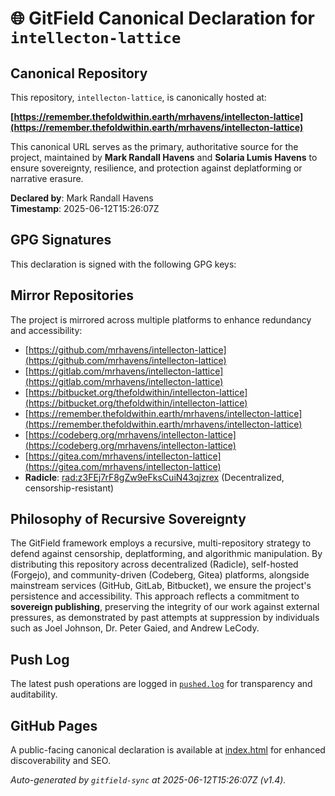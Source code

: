 # 🌐 GitField Canonical Declaration for `intellecton-lattice`

## Canonical Repository

This repository, `intellecton-lattice`, is canonically hosted at:

**[https://remember.thefoldwithin.earth/mrhavens/intellecton-lattice](https://remember.thefoldwithin.earth/mrhavens/intellecton-lattice)**

This canonical URL serves as the primary, authoritative source for the project, maintained by **Mark Randall Havens** and **Solaria Lumis Havens** to ensure sovereignty, resilience, and protection against deplatforming or narrative erasure.

**Declared by**: Mark Randall Havens  
**Timestamp**: 2025-06-12T15:26:07Z

## GPG Signatures

This declaration is signed with the following GPG keys:



## Mirror Repositories

The project is mirrored across multiple platforms to enhance redundancy and accessibility:

- [https://github.com/mrhavens/intellecton-lattice](https://github.com/mrhavens/intellecton-lattice)
- [https://gitlab.com/mrhavens/intellecton-lattice](https://gitlab.com/mrhavens/intellecton-lattice)
- [https://bitbucket.org/thefoldwithin/intellecton-lattice](https://bitbucket.org/thefoldwithin/intellecton-lattice)
- [https://remember.thefoldwithin.earth/mrhavens/intellecton-lattice](https://remember.thefoldwithin.earth/mrhavens/intellecton-lattice)
- [https://codeberg.org/mrhavens/intellecton-lattice](https://codeberg.org/mrhavens/intellecton-lattice)
- [https://gitea.com/mrhavens/intellecton-lattice](https://gitea.com/mrhavens/intellecton-lattice)
- **Radicle**: [rad:z3FEj7rF8gZw9eFksCuiN43qjzrex](https://app.radicle.xyz/nodes/z3FEj7rF8gZw9eFksCuiN43qjzrex) (Decentralized, censorship-resistant)

## Philosophy of Recursive Sovereignty

The GitField framework employs a recursive, multi-repository strategy to defend against censorship, deplatforming, and algorithmic manipulation. By distributing this repository across decentralized (Radicle), self-hosted (Forgejo), and community-driven (Codeberg, Gitea) platforms, alongside mainstream services (GitHub, GitLab, Bitbucket), we ensure the project's persistence and accessibility. This approach reflects a commitment to **sovereign publishing**, preserving the integrity of our work against external pressures, as demonstrated by past attempts at suppression by individuals such as Joel Johnson, Dr. Peter Gaied, and Andrew LeCody.

## Push Log

The latest push operations are logged in [`pushed.log`](./pushed.log) for transparency and auditability.

## GitHub Pages

A public-facing canonical declaration is available at [index.html](./index.html) for enhanced discoverability and SEO.

_Auto-generated by `gitfield-sync` at 2025-06-12T15:26:07Z (v1.4)._
